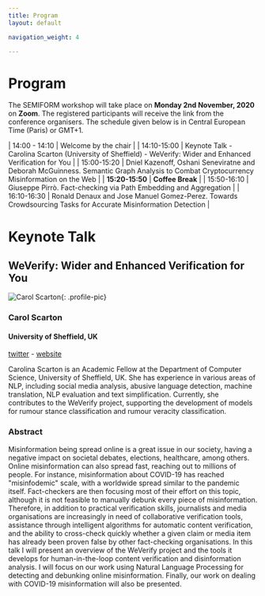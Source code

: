 ```yaml
---
title: Program
layout: default

navigation_weight: 4

---
```


# Program

The SEMIFORM workshop will take place on **Monday 2nd November, 2020** on **Zoom**. The registered participants will receive the link from the conference organisers. The schedule given below is in Central European Time (Paris) or GMT+1.

| 14:00 - 14:10	| Welcome by the chair |
| 14:10-15:00	| Keynote Talk - Carolina Scarton (University of Sheffield) - WeVerify: Wider and Enhanced Verification for You |
| 15:00-15:20	| Dniel Kazenoff, Oshani Seneviratne and Deborah McGuinness. Semantic Graph Analysis to Combat Cryptocurrency Misinformation on the Web |
| **15:20-15:50**	| **Coffee Break** |
| 15:50-16:10	| Giuseppe Pirrò. Fact-checking via Path Embedding and Aggregation |
| 16:10-16:30	| Ronald Denaux and Jose Manuel Gomez-Perez. Towards Crowdsourcing Tasks for Accurate Misinformation Detection |

# Keynote Talk

## WeVerify: Wider and Enhanced Verification for You

<section markdown="1">

![Carol Scarton](https://carolscarton.github.io/img/CScarton-format.jpg){: .profile-pic}
### Carol Scarton
#### University of Sheffield, UK
[twitter](@carolscarton) - [website](https://carolscarton.github.io)

<p class="textblock" markdown="1">

Carolina Scarton is an Academic Fellow at the Department of Computer Science, University of Sheffield, UK. She has experience in various areas of NLP, including social media analysis, abusive language detection, machine translation, NLP evaluation and text simplification. Currently, she contributes to the WeVerify project, supporting the development of models for rumour stance classification and rumour veracity classification.
</p>

</section>

### Abstract
Misinformation being spread online is a great issue in our society, having a negative impact on societal debates, elections, healthcare, among others. Online misinformation can also spread fast, reaching out to millions of people. For instance, misinformation about COVID-19 has reached "misinfodemic" scale, with a worldwide spread similar to the pandemic itself. Fact-checkers are then focusing most of their effort on this topic, although it is not feasible to manually debunk every piece of misinformation. Therefore, in addition to
practical verification skills, journalists and media organisations are increasingly in need of collaborative verification tools, assistance through intelligent algorithms for automatic content verification, and the ability to cross-check quickly whether a given claim or media item has already been proven false by other fact-checking organisations. In
this talk I will present an overview of the WeVerify project and the tools it develops for human-in-the-loop content verification and disinformation analysis. I will focus on our work using Natural Language Processing for detecting and debunking online misinformation. Finally, our work on dealing with COVID-19 misinformation will also be presented.
